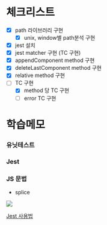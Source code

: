 # 체크리스트

- [x] path 라이브러리 구현
    - [x] unix, window별 path분석 구현
- [x] jest 설치
- [x] jest matcher 구현 (TC 구현)
- [x] appendComponent method 구현
- [x] deleteLastComponent method 구현
- [x] relative method 구현
- [ ] TC 구현
    - [x] method 당 TC 구현
    - [ ] error TC 구현

# 학습메모

### 유닛테스트

### Jest

### JS 문법

* splice 

![](https://img1.daumcdn.net/thumb/R1280x0/?scode=mtistory2&fname=https%3A%2F%2Fblog.kakaocdn.net%2Fdn%2FdHeq9V%2FbtqF2RWj3WV%2FWc13g9vs8tjAMKeSWs8Fp1%2Fimg.png)


[Jest 사용법](https://www.daleseo.com/jest-basic/)